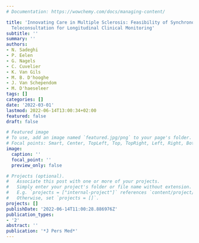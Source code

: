 ```yaml
---
# Documentation: https://wowchemy.com/docs/managing-content/

title: 'Innovating Care in Multiple Sclerosis: Feasibility of Synchronous Internet-Based
  Teleconsultation for Longitudinal Clinical Monitoring'
subtitle: ''
summary: ''
authors:
- N. Sadeghi
- P. Eelen
- G. Nagels
- C. Cuvelier
- K. Van Gils
- M. B. D'hooghe
- J. Van Schependom
- M. D'haeseleer
tags: []
categories: []
date: '2022-03-01'
lastmod: 2022-06-14T13:00:34+02:00
featured: false
draft: false

# Featured image
# To use, add an image named `featured.jpg/png` to your page's folder.
# Focal points: Smart, Center, TopLeft, Top, TopRight, Left, Right, BottomLeft, Bottom, BottomRight.
image:
  caption: ''
  focal_point: ''
  preview_only: false

# Projects (optional).
#   Associate this post with one or more of your projects.
#   Simply enter your project's folder or file name without extension.
#   E.g. `projects = ["internal-project"]` references `content/project/deep-learning/index.md`.
#   Otherwise, set `projects = []`.
projects: []
publishDate: '2022-06-14T11:00:28.886976Z'
publication_types:
- '2'
abstract: ''
publication: '*J Pers Med*'
---
```

